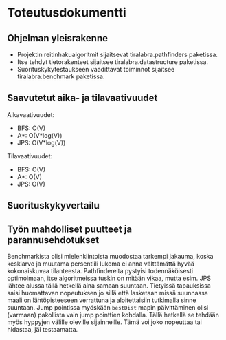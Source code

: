 # Toteutusdokumentti

## Ohjelman yleisrakenne

* Projektin reitinhakualgoritmit sijaitsevat tiralabra.pathfinders paketissa. 
* Itse tehdyt tietorakenteet sijaitsee tiralabra.datastructure paketissa.
* Suorituskykytestaukseen vaadittavat toiminnot sijaitsee tiralabra.benchmark paketissa.

## Saavutetut aika- ja tilavaativuudet

Aikavaativuudet:
* BFS: O(V)
* A*: O(V\*log(V))
* JPS: O(V\*log(V))

Tilavaativuudet:
* BFS: O(V)
* A*: O(V)
* JPS: O(V)

## Suorituskykyvertailu

## Työn mahdolliset puutteet ja parannusehdotukset

Benchmarkista olisi mielenkiintoista muodostaa tarkempi jakauma, koska keskiarvo ja muutama persentiili lukema ei anna välttämättä hyvää kokonaiskuvaa tilanteesta. Pathfindereita pystyisi todennäköisesti optimoimaan, itse algoritmeissa tuskin on mitään vikaa, mutta esim. JPS lähtee alussa tällä hetkellä aina samaan suuntaan. Tietyissä tapauksissa saisi huomattavan nopeutuksen jo sillä että lasketaan missä suunnassa maali on lähtöpisteeseen verrattuna ja aloitettaisiin tutkimalla sinne suuntaan. Jump pointissa myöskään `bestDist` mapin päivittäminen olisi (varmaan) pakollista vain jump pointtien kohdalla. Tällä hetkellä se tehdään myös hyppyjen välille oleville sijainneille. Tämä voi joko nopeuttaa tai hidastaa, jäi testaamatta. 
